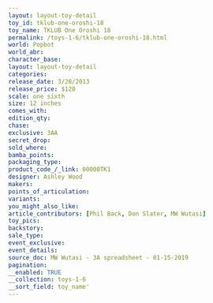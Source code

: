 ```yaml
---
layout: layout-toy-detail 
toy_id: tklub-one-oroshi-18
toy_name: TKLUB One Oroshi 18
permalink: /toys-1-6/tklub-one-oroshi-18.html
world: Popbot
world_abr: 
character_base: 
layout: layout-toy-detail
categories: 
release_date: 3/28/2013
release_price: $120 
scale: one sixth
size: 12 inches
comes_with: 
edition_qty: 
chase: 
exclusive: 3AA
secret_drop: 
sold_where: 
bamba_points: 
packaging_type: 
product_code_/_link: 00000TK1
designer: Ashley Wood
makers: 
points_of_articulation: 
variants: 
you_might_also_like: 
article_contributors: [Phil Back, Don Slater, MW Wutasi]
toy_pics: 
backstory: 
sale_type: 
event_exclusive: 
event_details: 
source_doc: MW Wutasi - 3A spreadsheet - 01-15-2019
pagination: 
__enabled: TRUE
__collection: toys-1-6
__sort_field: toy_name'
---
```

